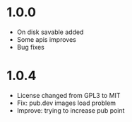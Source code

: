 # 1.0.0

* On disk savable added
* Some apis improves
* Bug fixes

# 1.0.4

* License changed from GPL3 to MIT 
* Fix: pub.dev images load problem
* Improve: trying to increase pub point